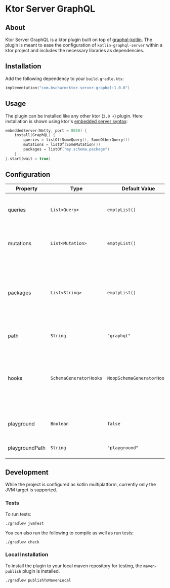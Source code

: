 # Ktor Server GraphQL

## About

Ktor Server GraphQL is a ktor plugin built on top of [graphql-kotlin](https://github.com/ExpediaGroup/graphql-kotlin).
The plugin is meant to ease the configuration of `kotlin-graphql-server` within a ktor project and includes the
necessary libraries as dependencies.

## Installation

Add the following dependency to your `build.gradle.kts`:

```kotlin
implementation("com.bscharm:ktor-server-graphql:1.0.0")
```

## Usage

The plugin can be installed like any other ktor (`2.0 +`) plugin. Here installation is shown using ktor's
[embedded server syntax](https://ktor.io/docs/create-server.html#embedded):

```kotlin
embeddedServer(Netty, port = 8080) {
    install(GraphQL) {
        queries = listOf(SomeQuery(), SomeOtherQuery())
        mutations = listOf(SomeMutation())
        packages = listOf("my.schema.package")
    }
}.start(wait = true)
```

## Configuration

| Property       | Type                   | Default Value              | Description                                                                                                                                                                                                                                                                                                                                                                                                                                          |
|----------------|------------------------|----------------------------|------------------------------------------------------------------------------------------------------------------------------------------------------------------------------------------------------------------------------------------------------------------------------------------------------------------------------------------------------------------------------------------------------------------------------------------------------|
| queries        | `List<Query>`          | `emptyList()`              | List of top level queries for your GraphQL schema. Each must meet the [Query](https://github.com/ExpediaGroup/graphql-kotlin/blob/master/servers/graphql-kotlin-server/src/main/kotlin/com/expediagroup/graphql/server/operations/Query.kt) interface                                                                                                                                                                                                |
| mutations      | `List<Mutation>`       | `emptyList()`              | List of top level mutations for your GraphQL schema. Each must meet the [Mutation](https://github.com/ExpediaGroup/graphql-kotlin/blob/master/servers/graphql-kotlin-server/src/main/kotlin/com/expediagroup/graphql/server/operations/Mutation.kt) interface                                                                                                                                                                                        |
| packages       | `List<String>`         | `emptyList()`              | List of packages where complex types which are referenced in your schema (Queries or Mutations) are placed. The schema will fail on app startup if misconfigured                                                                                                                                                                                                                                                                                     |
| path           | `String`               | `"graphql"`                | Path where the GraphQL executor will be mounted                                                                                                                                                                                                                                                                                                                                                                                                      |
| hooks          | `SchemaGeneratorHooks` | `NoopSchemaGeneratorHooks` | Custom `SchemaGeneratorHooks` used to support types beyond the supported primitives. See [the documentation](https://opensource.expediagroup.com/graphql-kotlin/docs/schema-generator/customizing-schemas/generator-config/#schemageneratorhooks) for more details. An [example to support UUID](https://opensource.expediagroup.com/graphql-kotlin/docs/schema-generator/customizing-schemas/generator-config/#schemageneratorhooks) is also given. |
| playground     | `Boolean`              | `false`                    | If enabled, will include the [GraphQL Playground](https://github.com/graphql/graphql-playground) mounted at `playgroundPath`                                                                                                                                                                                                                                                                                                                         |
| playgroundPath | `String`               | `"playground"`             | Path where the playground will be mounted if enabled                                                                                                                                                                                                                                                                                                                                                                                                 |

## Development

While the project is configured as kotlin multiplatform, currently only the JVM target is supported.

### Tests

To run tests:

```shell
./gradlew jvmTest
```

You can also run the following to compile as well as run tests:

```shell
./gradlew check
```

### Local Installation

To install the plugin to your local maven repository for testing, the `maven-publish` plugin is installed.

```shell
./gradlew publishToMavenLocal
```
